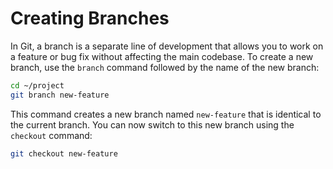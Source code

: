 # Creating Branches

In Git, a branch is a separate line of development that allows you to work on a feature or bug fix without affecting the main codebase. To create a new branch, use the `branch` command followed by the name of the new branch:

```bash
cd ~/project
git branch new-feature
```

This command creates a new branch named `new-feature` that is identical to the current branch. You can now switch to this new branch using the `checkout` command:

```bash
git checkout new-feature
```
